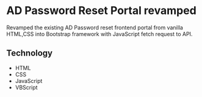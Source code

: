 # AD Password Reset Portal revamped
Revamped the existing AD Password reset frontend portal from vanilla HTML,CSS into Bootstrap framework with JavaScript fetch request to API.


## Technology
* HTML
* CSS
* JavaScript
* VBScript
